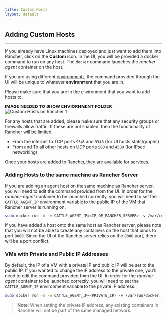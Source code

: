 ```yaml
---
title: Custom Hosts 
layout: default
---
```


## Adding Custom Hosts
---

If you already have Linux machines deployed and just want to add them into Rancher, click on the **Custom** icon. In the UI, you will be provided a docker command to run on any host. The `docker` command launches the _rancher-agent_ container on the host. 

If you are using different [environments]({{site.baseurl}}/docs/configuration/environments/), the command provided through the UI will be unique to whatever **environment** that you are in.

Please make sure that you are in the environment that you want to add hosts to.

<span class="highlight">**IMAGE NEEDED TO SHOW ENVIORNMENT FOLDER**</span>
![Custom Hosts on Rancher 1]({{site.baseurl}}/img/rancher_custom_1.png)

For any hosts that are added, please make sure that any security groups or firewalls allow traffic. If these are not enabled, then the functionality of Rancher will be limited.

* From the internet to TCP ports `9345` and `9346` (for UI hosts stats/graphs)
* From and To all other hosts on UDP ports `500` and `4500` (for IPsec networking)

Once your hosts are added to Rancher, they are available for [services]({{site.baseurl}}/docs/services/).

### Adding Hosts to the same machine as Rancher Server

If you are adding an agent host on the same machine as Rancher server, you will need to edit the command provided from the UI. In order for the _rancher-agent_ container to be launched correctly, you will need to set the `CATTLE_AGENT_IP` environment variable to the public IP of the VM that Rancher server is running on.

```bash
sudo docker run -d -e CATTLE_AGENT_IP=<IP_OF_RANCHER_SERVER> -v /var/run/docker....
```

If you have added a host onto the same host as Rancher server, please note that you will not be able to create any containers on the host that binds to port `8080`. Since the UI of the Rancher server relies on the `8080` port, there will be a port conflict.

### VMs with Private and Public IP Addresses

By default, the IP of a VM with a private IP and public IP will be set to the public IP. If you wanted to change the IP address to the private one, you'll need to edit the command provided from the UI. In order for the _rancher-agent_  container to be launched correctly, you will need to set the `CATTLE_AGENT_IP` environment variable to the private IP address.

```bash
sudo docker run -d -e CATTLE_AGENT_IP=<PRIVATE_IP> -v /var/run/docker....
```

> **Note**: When setting the private IP address, any existing containers in Rancher will not be part of the same managed network. 



